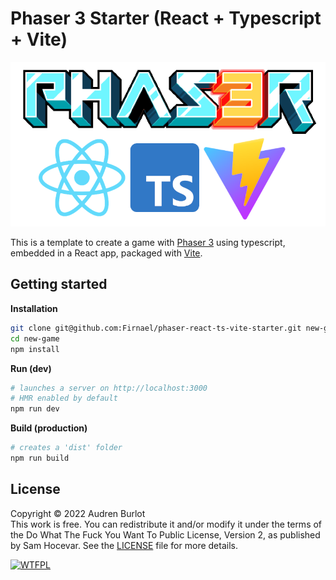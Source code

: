 # Phaser 3 Starter (React + Typescript + Vite)

![logo.png](logo.png)

This is a template to create a game with [Phaser 3](https://phaser.io/phaser3) using typescript, embedded in a React app, packaged with [Vite](https://vitejs.dev/guide/).

## Getting started

**Installation**

```bash
git clone git@github.com:Firnael/phaser-react-ts-vite-starter.git new-game
cd new-game
npm install
```

**Run (dev)**

```bash
# launches a server on http://localhost:3000
# HMR enabled by default
npm run dev
```

**Build (production)**

```bash
# creates a 'dist' folder
npm run build
```

## License

Copyright © 2022 Audren Burlot  
This work is free. You can redistribute it and/or modify it under the
terms of the Do What The Fuck You Want To Public License, Version 2,
as published by Sam Hocevar. See the [LICENSE](LICENSE) file for more details.

<a href="http://www.wtfpl.net/"><img
       src="http://www.wtfpl.net/download/logo-220x160/"
       width="220" height="160" alt="WTFPL" /></a>